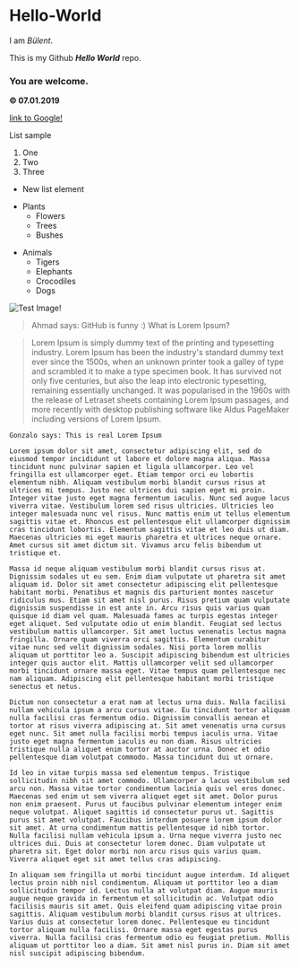 # Hello-World

I am *Bülent*.

This is my Github ***Hello World*** repo.

### You are welcome.

**© 07.01.2019**

[link to Google!](http://google.com)

List sample
1. One
2. Two
3. Three

* New list element

- Plants
  * Flowers
  * Trees
  - Bushes
* Animals
  * Tigers
  * Elephants
  - Crocodiles
  * Dogs

![Test Image!](https://octodex.github.com/images/yaktocat.png)


> Ahmad says: GitHub is funny :)
> What is Lorem Ipsum?


>Lorem Ipsum is simply dummy text of the printing and typesetting industry. Lorem Ipsum has been the industry's standard dummy text ever since the 1500s, when an unknown printer took a galley of type and scrambled it to make a type specimen book. It has survived not only five centuries, but also the leap into electronic typesetting, remaining essentially unchanged. It was popularised in the 1960s with the release of Letraset sheets containing Lorem Ipsum passages, and more recently with desktop publishing software like Aldus PageMaker including versions of Lorem Ipsum.

```
Gonzalo says: This is real Lorem Ipsum

Lorem ipsum dolor sit amet, consectetur adipiscing elit, sed do eiusmod tempor incididunt ut labore et dolore magna aliqua. Massa tincidunt nunc pulvinar sapien et ligula ullamcorper. Leo vel fringilla est ullamcorper eget. Etiam tempor orci eu lobortis elementum nibh. Aliquam vestibulum morbi blandit cursus risus at ultrices mi tempus. Justo nec ultrices dui sapien eget mi proin. Integer vitae justo eget magna fermentum iaculis. Nunc sed augue lacus viverra vitae. Vestibulum lorem sed risus ultricies. Ultricies leo integer malesuada nunc vel risus. Nunc mattis enim ut tellus elementum sagittis vitae et. Rhoncus est pellentesque elit ullamcorper dignissim cras tincidunt lobortis. Elementum sagittis vitae et leo duis ut diam. Maecenas ultricies mi eget mauris pharetra et ultrices neque ornare. Amet cursus sit amet dictum sit. Vivamus arcu felis bibendum ut tristique et.

Massa id neque aliquam vestibulum morbi blandit cursus risus at. Dignissim sodales ut eu sem. Enim diam vulputate ut pharetra sit amet aliquam id. Dolor sit amet consectetur adipiscing elit pellentesque habitant morbi. Penatibus et magnis dis parturient montes nascetur ridiculus mus. Etiam sit amet nisl purus. Risus pretium quam vulputate dignissim suspendisse in est ante in. Arcu risus quis varius quam quisque id diam vel quam. Malesuada fames ac turpis egestas integer eget aliquet. Sed vulputate odio ut enim blandit. Feugiat sed lectus vestibulum mattis ullamcorper. Sit amet luctus venenatis lectus magna fringilla. Ornare quam viverra orci sagittis. Elementum curabitur vitae nunc sed velit dignissim sodales. Nisi porta lorem mollis aliquam ut porttitor leo a. Suscipit adipiscing bibendum est ultricies integer quis auctor elit. Mattis ullamcorper velit sed ullamcorper morbi tincidunt ornare massa eget. Vitae tempus quam pellentesque nec nam aliquam. Adipiscing elit pellentesque habitant morbi tristique senectus et netus.

Dictum non consectetur a erat nam at lectus urna duis. Nulla facilisi nullam vehicula ipsum a arcu cursus vitae. Eu tincidunt tortor aliquam nulla facilisi cras fermentum odio. Dignissim convallis aenean et tortor at risus viverra adipiscing at. Sit amet venenatis urna cursus eget nunc. Sit amet nulla facilisi morbi tempus iaculis urna. Vitae justo eget magna fermentum iaculis eu non diam. Risus ultricies tristique nulla aliquet enim tortor at auctor urna. Donec et odio pellentesque diam volutpat commodo. Massa tincidunt dui ut ornare.

Id leo in vitae turpis massa sed elementum tempus. Tristique sollicitudin nibh sit amet commodo. Ullamcorper a lacus vestibulum sed arcu non. Massa vitae tortor condimentum lacinia quis vel eros donec. Maecenas sed enim ut sem viverra aliquet eget sit amet. Dolor purus non enim praesent. Purus ut faucibus pulvinar elementum integer enim neque volutpat. Aliquet sagittis id consectetur purus ut. Sagittis purus sit amet volutpat. Faucibus interdum posuere lorem ipsum dolor sit amet. At urna condimentum mattis pellentesque id nibh tortor. Nulla facilisi nullam vehicula ipsum a. Urna neque viverra justo nec ultrices dui. Duis at consectetur lorem donec. Diam vulputate ut pharetra sit. Eget dolor morbi non arcu risus quis varius quam. Viverra aliquet eget sit amet tellus cras adipiscing.

In aliquam sem fringilla ut morbi tincidunt augue interdum. Id aliquet lectus proin nibh nisl condimentum. Aliquam ut porttitor leo a diam sollicitudin tempor id. Lectus nulla at volutpat diam. Augue mauris augue neque gravida in fermentum et sollicitudin ac. Volutpat odio facilisis mauris sit amet. Quis eleifend quam adipiscing vitae proin sagittis. Aliquam vestibulum morbi blandit cursus risus at ultrices. Varius duis at consectetur lorem donec. Pellentesque eu tincidunt tortor aliquam nulla facilisi. Ornare massa eget egestas purus viverra. Nulla facilisi cras fermentum odio eu feugiat pretium. Mollis aliquam ut porttitor leo a diam. Sit amet nisl purus in. Diam sit amet nisl suscipit adipiscing bibendum.
```
